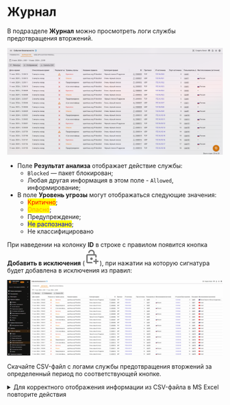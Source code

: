 # Журнал

В подразделе **Журнал** можно просмотреть логи службы предотвращения вторжений.

![](/.gitbook/assets/ips1.png)

* Поле **Результат анализа** отображает действие службы: 
  * `Blocked` — пакет блокирован; 
  * Любая другая информация в этом поле - `Allowed`, информирование;
* В поле **Уровень угрозы** могут отображаться следующие значения:
  * <mark style="color:red;">Критично</mark>;
  * <mark style="color:orange;">Опасно</mark>;
  * Предупреждение;
  * <mark style="color:blue;">Не распознано</mark>;
  * Не классифицировано

При наведении на колонку **ID** в строке с правилом появится кнопка **Добавить в исключения** (![](/.gitbook/assets/icon-lock.png)), при нажатии на которую сигнатура будет добавлена в исключения из правил: 

![](/.gitbook/assets/ips.gif)

Скачайте CSV-файл с логами службы предотвращения вторжений за определенный период по соответствующей кнопке. 

<details>

<summary>Для корректного отображения информации из CSV-файла в MS Excel повторите действия</summary>

1\. Откройте CSV-файл в MS Excel и выделите весь первый столбец.

2\. Перейдите во вкладку **Данные** и нажмите кнопку **Текст по столбцам**. 

3\. В открывшемся окне выберите **с разделителями** и нажмите **Далее**:

![](/.gitbook/assets/log.png)

4\. В блоке **Символом-разделителем является:**  выберите **запятая** и нажмите **Далее**:

![](/.gitbook/assets/log1.png)

5\. В блоке **Формат данных столбца** выберите **Текстовый** и нажмите **Готово**:

![](/.gitbook/assets/log2.png)

</details>